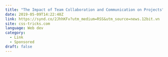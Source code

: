 ```yaml
---
title: "The Impact of Team Collaboration and Communication on Projects"
date: 2019-05-09T14:22:48Z
link: https://synd.co/2JhhKFv?utm_medium=RSS&utm_source=news.12bit.vn
site: css-tricks.com
language: Web dev
category:
  - Link
  - Sponsored
draft: false
---
```

